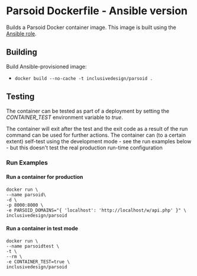 # Parsoid Dockerfile - Ansible version

Builds a Parsoid Docker container image. This image is built using the [Ansible role](https://github.com/idi-ops/ansible-parsoid).

## Building

Build Ansible-provisioned image:
- `docker build --no-cache -t inclusivedesign/parsoid .`

## Testing

The container can be tested as part of a deployment by setting the *CONTAINER_TEST* environment variable to *true*.

The container will exit after the test and the exit code as a result of the run command can be used for further actions. The container can (to a certain extent) self-test using the development mode - see the run examples below - but this doesn't test the real production run-time configuration

### Run Examples

#### Run a container for production

```
docker run \
--name parsoid\
-d \
-p 8000:8000 \
-e PARSOID_DOMAINS="{ 'localhost': 'http://localhost/w/api.php' }" \
inclusivedesign/parsoid
```

#### Run a container in test mode

```
docker run \
--name parsoidtest \
-t \
--rm \
-e CONTAINER_TEST=true \
inclusivedesign/parsoid
```

